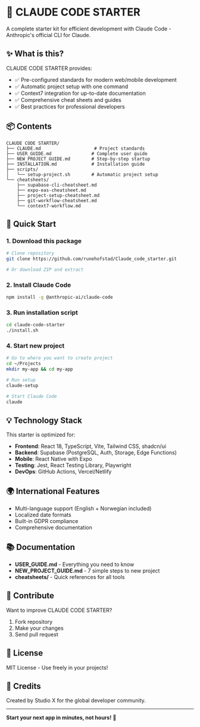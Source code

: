 # 🚀 CLAUDE CODE STARTER

A complete starter kit for efficient development with Claude Code - Anthropic's official CLI for Claude.

## ✨ What is this?

CLAUDE CODE STARTER provides:
- ✅ Pre-configured standards for modern web/mobile development
- ✅ Automatic project setup with one command
- ✅ Context7 integration for up-to-date documentation
- ✅ Comprehensive cheat sheets and guides
- ✅ Best practices for professional developers

## 📦 Contents

```
CLAUDE CODE STARTER/
├── CLAUDE.md                    # Project standards
├── USER_GUIDE.md               # Complete user guide
├── NEW_PROJECT_GUIDE.md        # Step-by-step startup
├── INSTALLATION.md             # Installation guide
├── scripts/
│   └── setup-project.sh        # Automatic project setup
└── cheatsheets/
    ├── supabase-cli-cheatsheet.md
    ├── expo-eas-cheatsheet.md
    ├── project-setup-cheatsheet.md
    ├── git-workflow-cheatsheet.md
    └── context7-workflow.md
```

## 🎯 Quick Start

### 1. Download this package
```bash
# Clone repository
git clone https://github.com/runehofstad/Claude_code_starter.git

# Or download ZIP and extract
```

### 2. Install Claude Code
```bash
npm install -g @anthropic-ai/claude-code
```

### 3. Run installation script
```bash
cd claude-code-starter
./install.sh
```

### 4. Start new project
```bash
# Go to where you want to create project
cd ~/Projects
mkdir my-app && cd my-app

# Run setup
claude-setup

# Start Claude Code
claude
```

## 💡 Technology Stack

This starter is optimized for:
- **Frontend**: React 18, TypeScript, Vite, Tailwind CSS, shadcn/ui
- **Backend**: Supabase (PostgreSQL, Auth, Storage, Edge Functions)
- **Mobile**: React Native with Expo
- **Testing**: Jest, React Testing Library, Playwright
- **DevOps**: GitHub Actions, Vercel/Netlify

## 🌍 International Features

- Multi-language support (English + Norwegian included)
- Localized date formats
- Built-in GDPR compliance
- Comprehensive documentation

## 📚 Documentation

- **USER_GUIDE.md** - Everything you need to know
- **NEW_PROJECT_GUIDE.md** - 7 simple steps to new project
- **cheatsheets/** - Quick references for all tools

## 🤝 Contribute

Want to improve CLAUDE CODE STARTER?

1. Fork repository
2. Make your changes
3. Send pull request

## 📄 License

MIT License - Use freely in your projects!

## 🙏 Credits

Created by Studio X for the global developer community.

---

**Start your next app in minutes, not hours!** 🚀